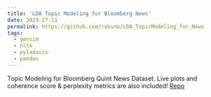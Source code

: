 ```yaml
---
title: 'LDA Topic Modeling for Bloomberg News'
date: 2023-27-11
permalink: https://github.com/robuno/LDA_TopicModeling_for_News
tags:
  - gensim
  - nltk
  - pyladavis
  - pandas
---
```


Topic Modeling for Bloomberg Quint News Dataset. Live plots and coherence score & perplexity metrics are also included!
[Repo](https://github.com/robuno/LDA_TopicModeling_for_News)